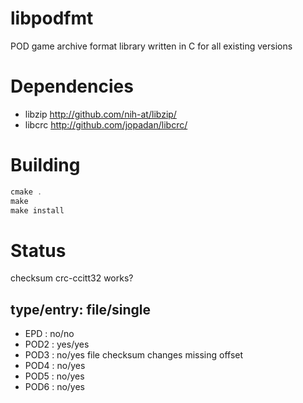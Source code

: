 # libpodfmt
POD game archive format library written in C for all existing versions

# Dependencies
- libzip http://github.com/nih-at/libzip/
- libcrc http://github.com/jopadan/libcrc/

# Building

```c
cmake .
make
make install
```

# Status

checksum crc-ccitt32 works?

type/entry: file/single
---------------------
- EPD     : no/no
- POD2    : yes/yes
- POD3    : no/yes   file checksum changes missing offset
- POD4    : no/yes
- POD5    : no/yes
- POD6    : no/yes

